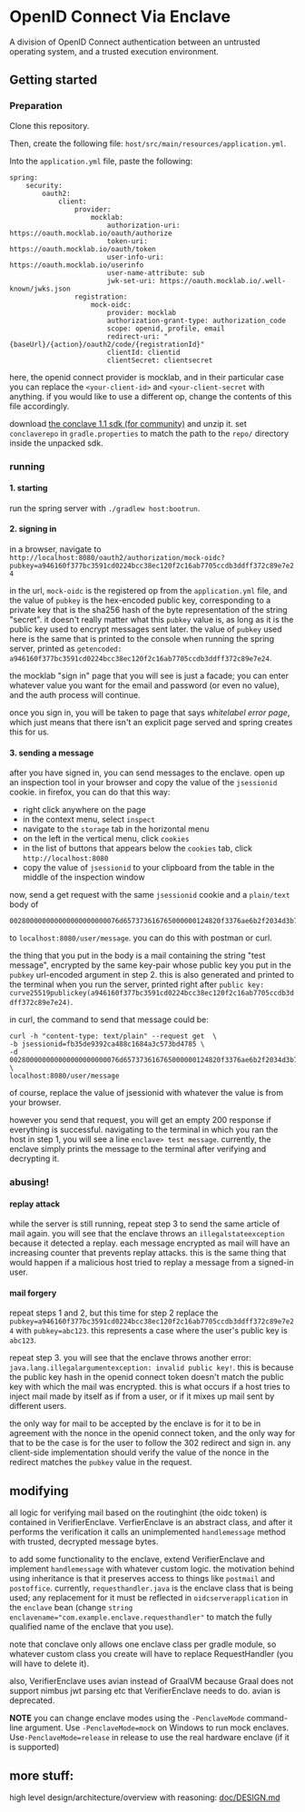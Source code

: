 # OpenID Connect Via Enclave
A division of OpenID Connect authentication between an untrusted operating system, and a trusted execution environment.

## Getting started
### Preparation
Clone this repository.

Then, create the following file: `host/src/main/resources/application.yml`.

Into the `application.yml` file, paste the following:

```
spring:
    security:
        oauth2:
            client:
                provider:
                    mocklab:
                        authorization-uri: https://oauth.mocklab.io/oauth/authorize
                        token-uri: https://oauth.mocklab.io/oauth/token
                        user-info-uri: https://oauth.mocklab.io/userinfo
                        user-name-attribute: sub
                        jwk-set-uri: https://oauth.mocklab.io/.well-known/jwks.json
                registration:
                    mock-oidc:
                        provider: mocklab
                        authorization-grant-type: authorization_code
                        scope: openid, profile, email
                        redirect-uri: "{baseUrl}/{action}/oauth2/code/{registrationId}"
                        clientId: clientid
                        clientSecret: clientsecret
```

here, the openid connect provider is mocklab, and in their particular case you can replace the
`<your-client-id>` and `<your-client-secret` with anything. 
if you would like to use a different op, change the contents of this file accordingly.

download [the conclave 1.1 sdk (for community)](https://conclave.net/get-conclave/)
and unzip it. set `conclaverepo` in `gradle.properties` 
to match the path to the `repo/` directory inside the unpacked sdk.

### running
#### 1. starting
run the spring server with `./gradlew host:bootrun`.

#### 2. signing in
in a browser, navigate to 
`http://localhost:8080/oauth2/authorization/mock-oidc?pubkey=a946160f377bc3591cd0224bcc38ec120f2c16ab7705ccdb3ddff372c89e7e24`

in the url, `mock-oidc` is the registered op from the `application.yml` file, and the value of `pubkey`
is the hex-encoded public key, corresponding to a private key that is the sha256 hash of the byte representation
of the string "secret". 
it doesn't really matter what this `pubkey` value is, as long as it is the public key used to encrypt messages sent later.
the value of `pubkey` used here is the same that is printed to the console when running the spring server,
printed as `getencoded: a946160f377bc3591cd0224bcc38ec120f2c16ab7705ccdb3ddff372c89e7e24`.

the mocklab "sign in" page that you will see is just a facade; 
you can enter whatever value you want for the email and password (or even no value), 
and the auth process will continue.

once you sign in, you will be taken to page that says *whitelabel error page*, 
which just means that there isn't an explicit page served and spring creates this for us.

#### 3. sending a message
after you have signed in, you can send messages to the enclave.
open up an inspection tool in your browser and copy the value of the `jsessionid` cookie.
in firefox, you can do that this way:
* right click anywhere on the page
* in the context menu, select `inspect`
* navigate to the `storage` tab in the horizontal menu
* on the left in the vertical menu, click `cookies`
* in the list of buttons that appears below the `cookies` tab, click `http://localhost:8080`
* copy the value of `jsessionid` to your clipboard from the table in the middle of the inspection window

now, send a get request with the same `jsessionid` cookie and a `plain/text` body of

```
002800000000000000000000076d657373616765000000124820f3376ae6b2f2034d3b7a4b48a77800017190de8aadc3be261cc638233716804dfd899f3469c53d399ad3c5bc16ce5103c04938c9d0986e8f0e713fabf3c418a1688a475d4d1bd8920cec04d77a99c1f2f0df3a1aaf1a8f47f0bf015f19ba12a8b0568022c40ea852d78912018c5007f1002a1490018175f7323d53c66503352063f4dc4944e776b873cef83fa2d8ada709bf926a4fc316094e5bb50d0012b51fbf7db1dae6a5ef536b2887f2f2071a43
```

to `localhost:8080/user/message`. you can do this with postman or curl.

the thing that you put in the body is a mail containing the string "test message", 
encrypted by the same key-pair whose public key you put in the `pubkey` url-encoded argument in step 2. 
this is also generated and printed to the terminal when you run the server,
printed right after `public key: curve25519publickey(a946160f377bc3591cd0224bcc38ec120f2c16ab7705ccdb3ddff372c89e7e24)`.

in curl, the command to send that message could be:
```shell
curl -h "content-type: text/plain" --request get  \
-b jsessionid=fb35de9392ca488c1684a3c573bd4785 \
-d 002800000000000000000000076d657373616765000000124820f3376ae6b2f2034d3b7a4b48a77800017190de8aadc3be261cc638233716804dfd899f3469c53d399ad3c5bc16ce5103c04938c9d0986e8f0e713fabf3c418a1688a475d4d1bd8920cec04d77a99c1f2f0df3a1aaf1a8f47f0bf015f19ba12a8b0568022c40ea852d78912018c5007f1002a1490018175f7323d53c66503352063f4dc4944e776b873cef83fa2d8ada709bf926a4fc316094e5bb50d0012b51fbf7db1dae6a5ef536b2887f2f2071a43 \
localhost:8080/user/message
```
of course, replace the value of jsessionid with whatever the value is from your browser.

however you send that request, you will get an empty 200 response if everything is successful.
navigating to the terminal in which you ran the host in step 1, you will see a line `enclave> test message`.
currently, the enclave simply prints the message to the terminal after verifying and decrypting it.

### abusing!
#### replay attack
while the server is still running, repeat step 3 to send the same article of mail again.
you will see that the enclave throws an `illegalstateexception` because it detected a replay.
each message encrypted as mail will have an increasing counter that prevents replay attacks.
this is the same thing that would happen if a malicious host tried to replay a message from a signed-in user.

#### mail forgery
repeat steps 1 and 2, but this time for step 2 replace the 
`pubkey=a946160f377bc3591cd0224bcc38ec120f2c16ab7705ccdb3ddff372c89e7e24`
with `pubkey=abc123`. this represents a case where the user's public key is `abc123`.

repeat step 3. you will see that the enclave throws another error:
`java.lang.illegalargumentexception: invalid public key!`.
this is because the public key hash in the openid connect token doesn't match the public key with which
the mail was encrypted. this is what occurs if a host tries to inject mail made by itself as if from a user,
or if it mixes up mail sent by different users.

the only way for mail to be accepted by the enclave is for it to be in agreement with the nonce in the openid connect
token, and the only way for that to be the case is for the user to follow the 302 redirect and sign in.
any client-side implementation should verify the value of the nonce in the redirect matches the `pubkey`
value in the request.

## modifying
all logic for verifying mail based on the routinghint (the oidc token) is contained in VerifierEnclave.
VerfierEnclave is an abstract class, and after it performs the verification it calls an unimplemented `handlemessage`
method with trusted, decrypted message bytes.

to add some functionality to the enclave, extend VerifierEnclave and implement `handlemessage` with whatever custom logic.
the motivation behind using inheritance is that it preserves access to things like `postmail` and `postoffice`.
currently, `requesthandler.java` is the enclave class that is being used; any replacement for it must
be reflected in `oidcserverapplication` in the `enclave` bean 
(change `string enclavename="com.example.enclave.requesthandler"` 
to match the fully qualified name of the enclave that you use).

note that conclave only allows one enclave class per gradle module, 
so whatever custom class you create will have to replace RequestHandler (you will have to delete it).

also, VerifierEnclave uses avian instead of GraalVM because Graal does not support nimbus jwt parsing etc
that VerifierEnclave needs to do. avian is deprecated.

**NOTE** you can change enclave modes using the `-PenclaveMode` command-line argument.
Use `-PenclaveMode=mock` on Windows to run mock enclaves. 
Use`-PenclaveMode=release` in release to use the real hardware enclave (if it is supported)

## more stuff:
high level design/architecture/overview with reasoning: [doc/DESIGN.md](doc/DESIGN.md)